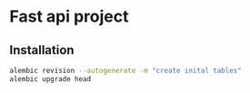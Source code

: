 # Fast api project

## Installation

```bash
alembic revision --autogenerate -m "create inital tables"
alembic upgrade head